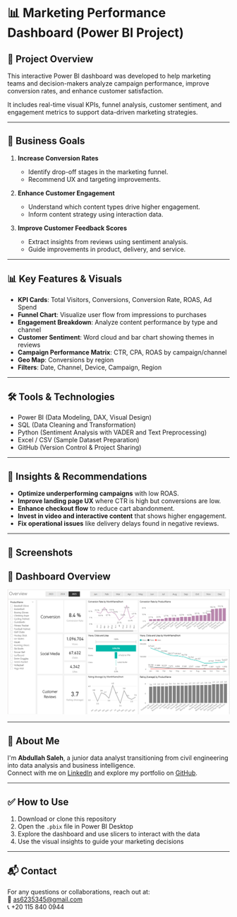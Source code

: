 # 📊 Marketing Performance Dashboard (Power BI Project)

## 🚀 Project Overview
This interactive Power BI dashboard was developed to help marketing teams and decision-makers analyze campaign performance, improve conversion rates, and enhance customer satisfaction.

It includes real-time visual KPIs, funnel analysis, customer sentiment, and engagement metrics to support data-driven marketing strategies.

---

## 🎯 Business Goals
1. **Increase Conversion Rates**
   - Identify drop-off stages in the marketing funnel.
   - Recommend UX and targeting improvements.

2. **Enhance Customer Engagement**
   - Understand which content types drive higher engagement.
   - Inform content strategy using interaction data.

3. **Improve Customer Feedback Scores**
   - Extract insights from reviews using sentiment analysis.
   - Guide improvements in product, delivery, and service.

---

## 📊 Key Features & Visuals

- **KPI Cards**: Total Visitors, Conversions, Conversion Rate, ROAS, Ad Spend
- **Funnel Chart**: Visualize user flow from impressions to purchases
- **Engagement Breakdown**: Analyze content performance by type and channel
- **Customer Sentiment**: Word cloud and bar chart showing themes in reviews
- **Campaign Performance Matrix**: CTR, CPA, ROAS by campaign/channel
- **Geo Map**: Conversions by region
- **Filters**: Date, Channel, Device, Campaign, Region

---

## 🛠️ Tools & Technologies
- Power BI (Data Modeling, DAX, Visual Design)
- SQL (Data Cleaning and Transformation)
- Python (Sentiment Analysis with VADER and Text Preprocessing)
- Excel / CSV (Sample Dataset Preparation)
- GitHub (Version Control & Project Sharing)

---

## 🧠 Insights & Recommendations

- **Optimize underperforming campaigns** with low ROAS.
- **Improve landing page UX** where CTR is high but conversions are low.
- **Enhance checkout flow** to reduce cart abandonment.
- **Invest in video and interactive content** that shows higher engagement.
- **Fix operational issues** like delivery delays found in negative reviews.




---

## 📸 Screenshots
## 📸 Dashboard Overview

![Dashboard Overview](docs/overview_dashboard.png)


---

## 💼 About Me

I'm **Abdullah Saleh**, a junior data analyst transitioning from civil engineering into data analysis and business intelligence.  
Connect with me on [LinkedIn](https://www.linkedin.com/) and explore my portfolio on [GitHub](https://github.com/).

---

## ✅ How to Use
1. Download or clone this repository
2. Open the `.pbix` file in Power BI Desktop
3. Explore the dashboard and use slicers to interact with the data
4. Use the visual insights to guide your marketing decisions

---

## 📬 Contact
For any questions or collaborations, reach out at:  
📧 as6235345@gmail.com  
📞 +20 115 840 0944
